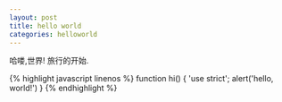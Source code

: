 ```yaml
---
layout: post
title: hello world
categories: helloworld
---
```


哈喽,世界! 旅行的开始.

{% highlight javascript linenos %}
function hi() {
  'use strict';
  alert('hello, world!')
}
{% endhighlight %}

